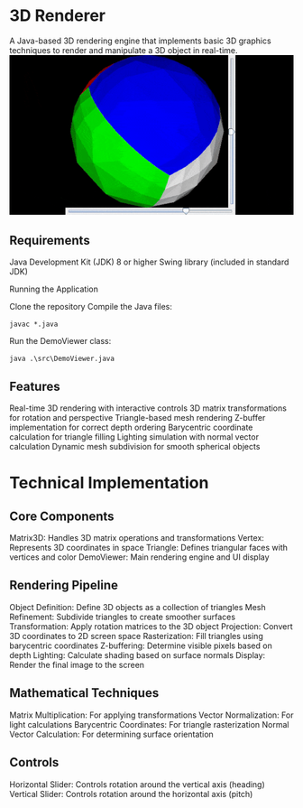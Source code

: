 # 3D Renderer
A Java-based 3D rendering engine that implements basic 3D graphics techniques to render and manipulate a 3D object in real-time.
![3D Renderer Demo](./assets/showcase.gif)

## Requirements

Java Development Kit (JDK) 8 or higher
Swing library (included in standard JDK)

Running the Application

Clone the repository
Compile the Java files:
```
javac *.java
```

Run the DemoViewer class:
```
java .\src\DemoViewer.java
```

## Features

Real-time 3D rendering with interactive controls
3D matrix transformations for rotation and perspective
Triangle-based mesh rendering
Z-buffer implementation for correct depth ordering
Barycentric coordinate calculation for triangle filling
Lighting simulation with normal vector calculation
Dynamic mesh subdivision for smooth spherical objects

# Technical Implementation
## Core Components

Matrix3D: Handles 3D matrix operations and transformations
Vertex: Represents 3D coordinates in space
Triangle: Defines triangular faces with vertices and color
DemoViewer: Main rendering engine and UI display

## Rendering Pipeline

Object Definition: Define 3D objects as a collection of triangles
Mesh Refinement: Subdivide triangles to create smoother surfaces
Transformation: Apply rotation matrices to the 3D object
Projection: Convert 3D coordinates to 2D screen space
Rasterization: Fill triangles using barycentric coordinates
Z-buffering: Determine visible pixels based on depth
Lighting: Calculate shading based on surface normals
Display: Render the final image to the screen

## Mathematical Techniques

Matrix Multiplication: For applying transformations
Vector Normalization: For light calculations
Barycentric Coordinates: For triangle rasterization
Normal Vector Calculation: For determining surface orientation

## Controls

Horizontal Slider: Controls rotation around the vertical axis (heading)
Vertical Slider: Controls rotation around the horizontal axis (pitch)


